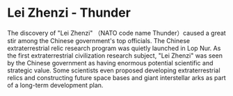 # Lei Zhenzi - Thunder

The discovery of "Lei Zhenzi" （NATO code name Thunder）caused a great stir among the Chinese government's top officials. The Chinese extraterrestrial relic research program was quietly launched in Lop Nur. As the first extraterrestrial civilization research subject, "Lei Zhenzi" was seen by the Chinese government as having enormous potential scientific and strategic value. Some scientists even proposed developing extraterrestrial relics and constructing future space bases and giant interstellar arks as part of a long-term development plan.







